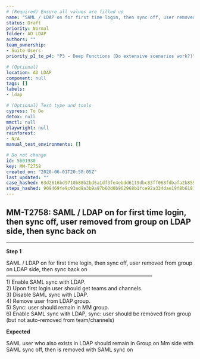 ```yaml
---
# (Required) Ensure all values are filled up
name: "SAML / LDAP on for first time login, then sync off, user removed from group on LDAP side, then sync back on"
status: Draft
priority: Normal
folder: AD LDAP
authors: ""
team_ownership: 
- Suite Users
priority_p1_to_p4: "P3 - Deep Functions (Do extensive scenarios work?)"

# (Optional)
location: AD LDAP
component: null
tags: []
labels: 
- ldap

# (Optional) Test type and tools
cypress: To Do
detox: null
mmctl: null
playwright: null
rainforest: 
- N/A
manual_test_environments: []

# Do not change
id: 5601930
key: MM-T2758
created_on: "2020-06-01T20:58:05Z"
last_updated: ""
case_hashed: 63d2616bd9710b80b2bd6a1df3fe4ebdd6119dbc83ff068fdbafa2b85907a6bc5e02734b8e62ab7f265854c0a76c5b08
steps_hashed: 909469fe9c93ad8a3b9a97b60d0b962968b1fce92a334dae19f8b61810abdcb620b60b9fb3b718fa052717af9c4b23d3
---
```


<!-- (Auto-generated) Based on frontmatter's "key" and "name" -->

## MM-T2758: SAML / LDAP on for first time login, then sync off, user removed from group on LDAP side, then sync back on

---

**Step 1**

SAML / LDAP on for first time login, then sync off, user removed from group on LDAP side, then sync back on\
————————————————————————————\
1\) Enable SAML sync with LDAP.\
2\) Upon first login user should get teams and channels.\
3\) Disable SAML sync with LDAP.\
4\) Remove user from LDAP group.\
5\) Sync: user should remain in MM group.\
6\) Enable SAML sync with LDAP, sync: user should be removed from group (but not auto-removed from team/channels)

**Expected**

SAML user who also exists in LDAP should remain in Group on Mm side with SAML sync off, then is removed with SAML sync on
